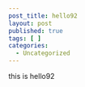 ```yaml
---
post_title: hello92
layout: post
published: true
tags: [ ]
categories:
  - Uncategorized
---
```

this is hello92
